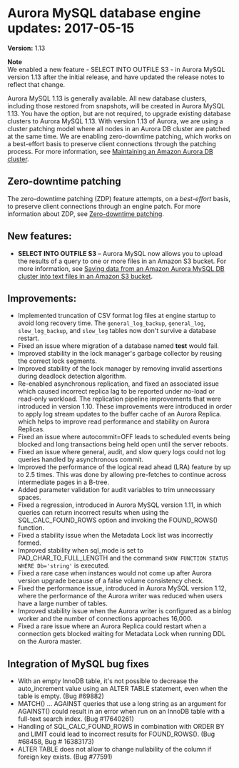 # Aurora MySQL database engine updates: 2017\-05\-15<a name="AuroraMySQL.Updates.20170515"></a>

**Version:** 1\.13

**Note**  
We enabled a new feature \- SELECT INTO OUTFILE S3 \- in Aurora MySQL version 1\.13 after the initial release, and have updated the release notes to reflect that change\.

Aurora MySQL 1\.13 is generally available\. All new database clusters, including those restored from snapshots, will be created in Aurora MySQL 1\.13\. You have the option, but are not required, to upgrade existing database clusters to Aurora MySQL 1\.13\. With version 1\.13 of Aurora, we are using a cluster patching model where all nodes in an Aurora DB cluster are patched at the same time\. We are enabling zero\-downtime patching, which works on a best\-effort basis to preserve client connections through the patching process\. For more information, see [Maintaining an Amazon Aurora DB cluster](USER_UpgradeDBInstance.Maintenance.md)\. 

## Zero\-downtime patching<a name="AuroraMySQL.Updates.20170515.ZDP"></a>

The zero\-downtime patching \(ZDP\) feature attempts, on a *best\-effort* basis, to preserve client connections through an engine patch\. For more information about ZDP, see [Zero\-downtime patching](AuroraMySQL.Updates.md#AuroraMySQL.Updates.ZDP)\. 

## New features:<a name="AuroraMySQL.Updates.20170515.NewFeatures"></a>
+ **SELECT INTO OUTFILE S3** – Aurora MySQL now allows you to upload the results of a query to one or more files in an Amazon S3 bucket\. For more information, see [Saving data from an Amazon Aurora MySQL DB cluster into text files in an Amazon S3 bucket](AuroraMySQL.Integrating.SaveIntoS3.md)\.

## Improvements:<a name="AuroraMySQL.Updates.20170515.Improvements"></a>
+ Implemented truncation of CSV format log files at engine startup to avoid long recovery time\. The `general_log_backup`, `general_log`, `slow_log_backup`, and `slow_log` tables now don't survive a database restart\. 
+ Fixed an issue where migration of a database named **test** would fail\.
+ Improved stability in the lock manager's garbage collector by reusing the correct lock segments\.
+ Improved stability of the lock manager by removing invalid assertions during deadlock detection algorithm\. 
+ Re\-enabled asynchronous replication, and fixed an associated issue which caused incorrect replica lag to be reported under no\-load or read\-only workload\. The replication pipeline improvements that were introduced in version 1\.10\. These improvements were introduced in order to apply log stream updates to the buffer cache of an Aurora Replica\. which helps to improve read performance and stability on Aurora Replicas\.
+ Fixed an issue where autocommit=OFF leads to scheduled events being blocked and long transactions being held open until the server reboots\.
+ Fixed an issue where general, audit, and slow query logs could not log queries handled by asynchronous commit\.
+ Improved the performance of the logical read ahead \(LRA\) feature by up to 2\.5 times\. This was done by allowing pre\-fetches to continue across intermediate pages in a B\-tree\.
+ Added parameter validation for audit variables to trim unnecessary spaces\.
+ Fixed a regression, introduced in Aurora MySQL version 1\.11, in which queries can return incorrect results when using the SQL\_CALC\_FOUND\_ROWS option and invoking the FOUND\_ROWS\(\) function\.
+ Fixed a stability issue when the Metadata Lock list was incorrectly formed\.
+ Improved stability when sql\_mode is set to PAD\_CHAR\_TO\_FULL\_LENGTH and the command `SHOW FUNCTION STATUS WHERE Db='string'` is executed\.
+ Fixed a rare case when instances would not come up after Aurora version upgrade because of a false volume consistency check\.
+ Fixed the performance issue, introduced in Aurora MySQL version 1\.12, where the performance of the Aurora writer was reduced when users have a large number of tables\. 
+ Improved stability issue when the Aurora writer is configured as a binlog worker and the number of connections approaches 16,000\. 
+ Fixed a rare issue where an Aurora Replica could restart when a connection gets blocked waiting for Metadata Lock when running DDL on the Aurora master\. 

## Integration of MySQL bug fixes<a name="AuroraMySQL.Updates.20170515.BugFixes"></a>
+ With an empty InnoDB table, it's not possible to decrease the auto\_increment value using an ALTER TABLE statement, even when the table is empty\. \(Bug \#69882\)
+ MATCH\(\) \.\.\. AGAINST queries that use a long string as an argument for AGAINST\(\) could result in an error when run on an InnoDB table with a full\-text search index\. \(Bug \#17640261\)
+ Handling of SQL\_CALC\_FOUND\_ROWS in combination with ORDER BY and LIMIT could lead to incorrect results for FOUND\_ROWS\(\)\. \(Bug \#68458, Bug \# 16383173\)
+ ALTER TABLE does not allow to change nullability of the column if foreign key exists\. \(Bug \#77591\)